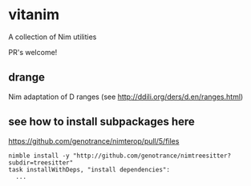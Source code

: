 # vitanim
A collection of Nim utilities

PR's welcome!

## drange
Nim adaptation of D ranges (see http://ddili.org/ders/d.en/ranges.html)

## see how to install subpackages here
https://github.com/genotrance/nimterop/pull/5/files
```
nimble install -y "http://github.com/genotrance/nimtreesitter?subdir=treesitter"
task installWithDeps, "install dependencies":
  ...
```
